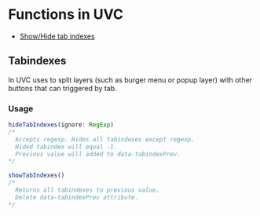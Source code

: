 # Functions in UVC

+ [Show/Hide tab indexes](#tabindexes)

## Tabindexes
In UVC uses to split layers (such as burger menu or popup layer) with other buttons that can triggered by tab. 

### Usage
```ts
hideTabIndexes(ignore: RegExp)
/*
  Accepts regexp. Hides all tabindexes except regexp.
  Hided tabindex will equal -1.
  Previous value will added to data-tabindexPrev.
*/

showTabIndexes()
/*
  Returns all tabindexes to previous value.
  Delete data-tabindexPrev attribute.
*/
```
